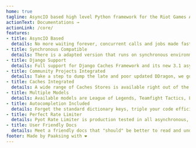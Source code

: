 ```yaml
---
home: true
tagline: AsyncIO based high level Python framework for the Riot Games API that encourages rapid development and clean, pragmatic design.
actionText: Documentations →
actionLink: /core/
features:
- title: AsyncIO Based
  details: No more waiting forever, concurrent calls and jobs made faster, highly configurable settings and wide range of tools to speed you right now.
- title: Synchronous Compatible
  details: There is a adapted version that runs on synchronous environment, Pyot will expose part of its API synchronously in the extended module called Syot (installed by default).
- title: Django Support
  details: Full support for Django Caches Framework and its new 3.1 async Views, just add `pyot` to the installed apps and point your setting modules on your `settings.py` file.
- title: Community Projects Integrated
  details: Take a step to dump the late and poor updated DDragon, we going beta testing directly using Cdragon and Meraki, BangingHeads' DDragon replacement is also coming soon.
- title: Caches Integrated
  details: A wide range of Caches Stores is available right out of the box, we currently have Omnistone(Runtime), RedisCache(RAM), DiskCache(Disk) and MongoDB(NoSQL).
- title: Multiple Models
  details: Available models are League of Legends, Teamfight Tactics, Legends of Runeterra and Valorant.
- title: Autocompletion Included 
  details: Forget the standard dictionary keys, triple your code efficiency now with autocompletion.
- title: Perfect Rate Limiter
  details: Pyot Rate Limiter is production tested in all asynchronous, multithreaded and even multiprocessed environments, rate limiters for perfectionists.
- title: User Friendly Docs
  details: Meet a friendly docs that "should" be better to read and understand.
footer: Made by Paaksing with ❤️
---
```

